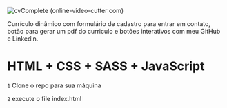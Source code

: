 ![cvComplete (online-video-cutter com)](https://user-images.githubusercontent.com/71047937/154998575-2d191201-17cc-4fc8-b185-99da2b6ccb23.gif)


Currículo dinâmico com formulário de cadastro para entrar em contato, botão para gerar um pdf do curriculo e botões interativos com meu GitHub e Linkedln.


# HTML + CSS + SASS + JavaScript


`1` Clone o repo para sua máquina<br>

`2` execute o file index.html
